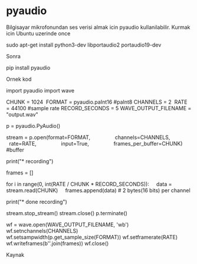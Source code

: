 # pyaudio

Bilgisayar mikrofonundan ses verisi almak icin pyaudio
kullanilabilir. Kurmak icin Ubuntu uzerinde once

sudo apt-get install python3-dev libportaudio2 portaudio19-dev

Sonra

pip install pyaudio

Ornek kod

import pyaudio
import wave

CHUNK = 1024 
FORMAT = pyaudio.paInt16 #paInt8
CHANNELS = 2 
RATE = 44100 #sample rate
RECORD_SECONDS = 5
WAVE_OUTPUT_FILENAME = "output.wav"

p = pyaudio.PyAudio()

stream = p.open(format=FORMAT,
                channels=CHANNELS,
                rate=RATE,
                input=True,
                frames_per_buffer=CHUNK) #buffer

print("* recording")

frames = []

for i in range(0, int(RATE / CHUNK * RECORD_SECONDS)):
    data = stream.read(CHUNK)
    frames.append(data) # 2 bytes(16 bits) per channel

print("* done recording")

stream.stop_stream()
stream.close()
p.terminate()

wf = wave.open(WAVE_OUTPUT_FILENAME, 'wb')
wf.setnchannels(CHANNELS)
wf.setsampwidth(p.get_sample_size(FORMAT))
wf.setframerate(RATE)
wf.writeframes(b''.join(frames))
wf.close()



Kaynak 








